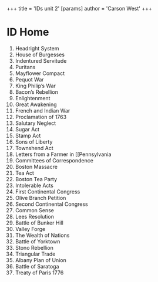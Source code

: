 +++
 title = 'IDs unit 2'
[params]
	author = 'Carson West'
+++
# ID Home

1. Headright System 
2. House of Burgesses 
3. Indentured Servitude
4. Puritans
5. Mayflower Compact
6. Pequot War 
7. King Philip’s War 
8. Bacon’s Rebellion 
9. Enlightenment 
10. Great Awakening 
11. French and Indian War
12. Proclamation of 1763
13. Salutary Neglect
14. Sugar Act
15. Stamp Act
16. Sons of Liberty
17. Townshend Act 
18. Letters from a Farmer in [[Pennsylvania
19. Committees of Correspondence
20. Boston Massacre
21. Tea Act
22. Boston Tea Party
23. Intolerable Acts
24. First Continental Congress
25. Olive Branch Petition
26. Second Continental Congress
27. Common Sense
28. Lees Resolution
29. Battle of Bunker Hill
30. Valley Forge
31. The Wealth of Nations
32. Battle of Yorktown
33. Stono Rebellion
34. Triangular Trade
35. Albany Plan of Union
36. Battle of Saratoga
37. Treaty of Paris 1776

